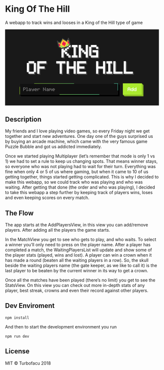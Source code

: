 # King Of The Hill

A webapp to track wins and looses in a King of the Hill type of game

![First screen of the King of the Hill app](assets/readme-image.png)

## Description

My friends and I love playing video games, so every Friday night we get together and start new adventures. One day one of the guys surprised us by buying an arcade machine, which came with the very famous game Puzzle Bubble and got us addicted immediately.

Once we started playing Multiplayer (let’s remember that mode is only 1 vs 1) we had to set a rule to keep us changing spots. That means winner stays, so everyone who was not playing had to wait for their turn.  Everything was fine when only 4 or 5 of us where gaming, but when it came to 10 of us getting together, things started getting complicated. This is why I decided to make this webapp, so we could track who was playing and who was waiting.
After getting that done (the order and who was playing), I decided to take this webapp a step further by keeping track of players wins, loses and even keeping scores on every match.

## The Flow

The app starts at the AddPlayersView, in this view you can add/remove players. After adding all the players the game starts.

In the MatchView you get to see who gets to play, and who waits. To select a winner you’ll only need to press on the player name.
After a player has completed a match, the WaitingPlayersList will update and show some of the player stats (played, wins and lost).
A player can win a crown when it has made a round (beaten all the waiting players in a row). So, the skull beside the waiting players name (the gate keeper, as we like to call it) is the last player to be beaten by the current winner in its way to get a crown.

Once all the matches have been played (there’s no limit) you get to see the StatsView. On this view you can check out more in-depth stats of any player, best streak, crowns and even their record against other players.

## Dev Enviroment

```
npm install
```

And then to start the development environment you run

 ```
npm run dev
```

## License

MIT © Turbofacu 2018
